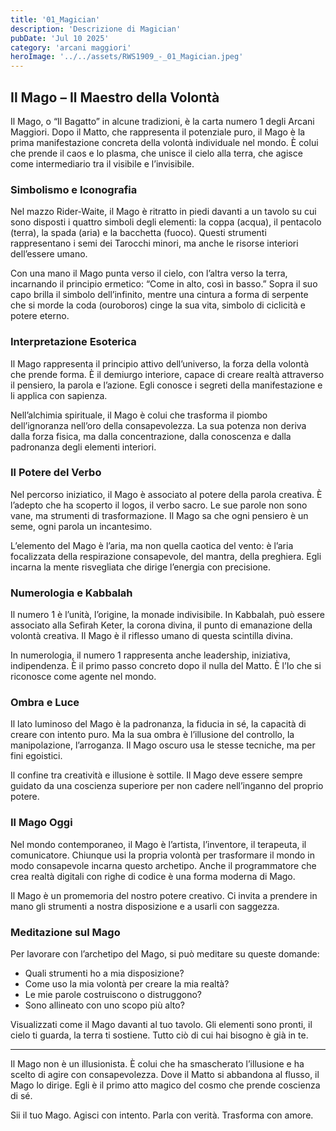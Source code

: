 ```yaml
---
title: '01_Magician' 
description: 'Descrizione di Magician' 
pubDate: 'Jul 10 2025'
category: 'arcani maggiori'
heroImage: '../../assets/RWS1909_-_01_Magician.jpeg'
---
```


## Il Mago – Il Maestro della Volontà

Il Mago, o “Il Bagatto” in alcune tradizioni, è la carta numero 1 degli Arcani Maggiori. Dopo il Matto, che rappresenta il potenziale puro, il Mago è la prima manifestazione concreta della volontà individuale nel mondo. È colui che prende il caos e lo plasma, che unisce il cielo alla terra, che agisce come intermediario tra il visibile e l’invisibile.

### Simbolismo e Iconografia

Nel mazzo Rider-Waite, il Mago è ritratto in piedi davanti a un tavolo su cui sono disposti i quattro simboli degli elementi: la coppa (acqua), il pentacolo (terra), la spada (aria) e la bacchetta (fuoco). Questi strumenti rappresentano i semi dei Tarocchi minori, ma anche le risorse interiori dell’essere umano.

Con una mano il Mago punta verso il cielo, con l’altra verso la terra, incarnando il principio ermetico: “Come in alto, così in basso.” Sopra il suo capo brilla il simbolo dell’infinito, mentre una cintura a forma di serpente che si morde la coda (ouroboros) cinge la sua vita, simbolo di ciclicità e potere eterno.

### Interpretazione Esoterica

Il Mago rappresenta il principio attivo dell’universo, la forza della volontà che prende forma. È il demiurgo interiore, capace di creare realtà attraverso il pensiero, la parola e l’azione. Egli conosce i segreti della manifestazione e li applica con sapienza.

Nell’alchimia spirituale, il Mago è colui che trasforma il piombo dell’ignoranza nell’oro della consapevolezza. La sua potenza non deriva dalla forza fisica, ma dalla concentrazione, dalla conoscenza e dalla padronanza degli elementi interiori.

### Il Potere del Verbo

Nel percorso iniziatico, il Mago è associato al potere della parola creativa. È l’adepto che ha scoperto il logos, il verbo sacro. Le sue parole non sono vane, ma strumenti di trasformazione. Il Mago sa che ogni pensiero è un seme, ogni parola un incantesimo.

L’elemento del Mago è l’aria, ma non quella caotica del vento: è l’aria focalizzata della respirazione consapevole, del mantra, della preghiera. Egli incarna la mente risvegliata che dirige l’energia con precisione.

### Numerologia e Kabbalah

Il numero 1 è l’unità, l’origine, la monade indivisibile. In Kabbalah, può essere associato alla Sefirah Keter, la corona divina, il punto di emanazione della volontà creativa. Il Mago è il riflesso umano di questa scintilla divina.

In numerologia, il numero 1 rappresenta anche leadership, iniziativa, indipendenza. È il primo passo concreto dopo il nulla del Matto. È l’Io che si riconosce come agente nel mondo.

### Ombra e Luce

Il lato luminoso del Mago è la padronanza, la fiducia in sé, la capacità di creare con intento puro. Ma la sua ombra è l’illusione del controllo, la manipolazione, l’arroganza. Il Mago oscuro usa le stesse tecniche, ma per fini egoistici.

Il confine tra creatività e illusione è sottile. Il Mago deve essere sempre guidato da una coscienza superiore per non cadere nell’inganno del proprio potere.

### Il Mago Oggi

Nel mondo contemporaneo, il Mago è l’artista, l’inventore, il terapeuta, il comunicatore. Chiunque usi la propria volontà per trasformare il mondo in modo consapevole incarna questo archetipo. Anche il programmatore che crea realtà digitali con righe di codice è una forma moderna di Mago.

Il Mago è un promemoria del nostro potere creativo. Ci invita a prendere in mano gli strumenti a nostra disposizione e a usarli con saggezza.

### Meditazione sul Mago

Per lavorare con l’archetipo del Mago, si può meditare su queste domande:

- Quali strumenti ho a mia disposizione?
- Come uso la mia volontà per creare la mia realtà?
- Le mie parole costruiscono o distruggono?
- Sono allineato con uno scopo più alto?

Visualizzati come il Mago davanti al tuo tavolo. Gli elementi sono pronti, il cielo ti guarda, la terra ti sostiene. Tutto ciò di cui hai bisogno è già in te.

---

Il Mago non è un illusionista. È colui che ha smascherato l’illusione e ha scelto di agire con consapevolezza. Dove il Matto si abbandona al flusso, il Mago lo dirige. Egli è il primo atto magico del cosmo che prende coscienza di sé.

Sii il tuo Mago. Agisci con intento. Parla con verità. Trasforma con amore.
